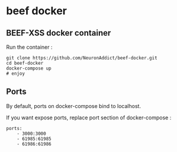 # beef docker

## BEEF-XSS docker container

Run the container :

```
git clone https://github.com/NeuronAddict/beef-docker.git
cd beef-docker
docker-compose up
# enjoy
```

## Ports

By default, ports on docker-compose bind to localhost.

If you want expose ports, replace port section of docker-compose :

```
ports:
    - 3000:3000
    - 61985:61985
    - 61986:61986
```
